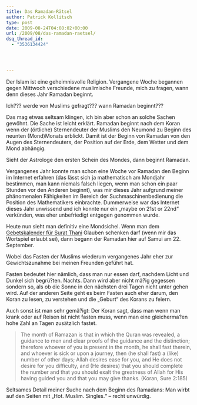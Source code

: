```yaml
---
title: Das Ramadan-Rätsel
author: Patrick Kollitsch
type: post
date: 2009-08-24T04:08:02+00:00
url: /2009/08/das-ramadan-raetsel/
dsq_thread_id:
  - "3536134424"




---
```

Der Islam ist eine geheimnisvolle Religion. Vergangene Woche begannen gegen Mittwoch verschiedene muslimische Freunde, mich zu fragen, wann denn dieses Jahr Ramadan beginnt. 

Ich??? werde von Muslims gefragt??? wann Ramadan beginnt???

Das mag etwas seltsam klingen, ich bin aber schon an solche Sachen gewöhnt. Die Sache ist leicht erklärt. Ramadan beginnt nach dem Koran wenn der (örtliche) Sternendeuter der Muslims den Neumond zu Beginn des neunten (Mond)Monats erblickt. Damit ist der Beginn von Ramadan von den Augen des Sternendeuters, der Position auf der Erde, dem Wetter und dem Mond abhängig.

Sieht der Astrologe den ersten Schein des Mondes, dann beginnt Ramadan.

Vergangenes Jahr konnte man schon eine Woche vor Ramadan den Beginn im Internet erfahren (das lässt sich ja mathematisch am Mondjahr bestimmen, man kann niemals falsch liegen, wenn man schon ein paar Stunden vor den Anderen beginnt), was mir dieses Jahr aufgrund meiner phänomenalen Fähigkeiten im Bereich der Suchmaschinenbedienung die Position des Mathematikers einbrachte. Dummerweise war das Internet dieses Jahr unwissend und ich konnte nur ein &#8222;maybe on 21st or 22nd&#8220; verkünden, was eher unbefriedigt entgegen genommen wurde.

Heute nun sieht man definitiv eine Mondsichel. Wenn man dem [Gebetskalender für Surat Thani][1] Glauben schenken darf (wenn mir das Wortspiel erlaubt sei), dann begann der Ramadan hier auf Samui am 22. September.

Wobei das Fasten der Muslims wiederum vergangenes Jahr eher zur Gewichtszunahme bei meinen Freunden geführt hat.

Fasten bedeutet hier nämlich, dass man nur essen darf, nachdem Licht und Dunkel sich begrü?ten. Nachts. Dann wird aber nicht mä?ig gegessen sondern so, als ob die Sonne in den nächsten drei Tagen nicht unter gehen wird. Auf der anderen Seite geht es beim Fasten auch eher darum, den Koran zu lesen, zu verstehen und die &#8222;Geburt&#8220; des Korans zu feiern. 

Auch sonst ist man sehr gemä?igt: Der Koran sagt, dass man wenn man krank oder auf Reisen ist nicht fasten muss, wenn man eine gleicherma?en hohe Zahl an Tagen zusätzlich fastet. 

> The month of Ramazan is that in which the Quran was revealed, a guidance to men and clear proofs of the guidance and the distinction; therefore whoever of you is present in the month, he shall fast therein, and whoever is sick or upon a journey, then (he shall fast) a (like) number of other days; Allah desires ease for you, and He does not desire for you difficulty, and (He desires) that you should complete the number and that you should exalt the greatness of Allah for His having guided you and that you may give thanks. (Koran, Sure 2:185)

Seltsames Detail meiner Suche nach dem Beginn des Ramadans: Man wirbt auf den Seiten mit &#8222;Hot. Muslim. Singles.&#8220; &#8211; recht unwürdig.

 [1]: http://www.guidedways.com/prayertimes/prayertimings-country-thailand-city-Surat+Thani-state--latitude-9.1333-longitude-99.3167.htm